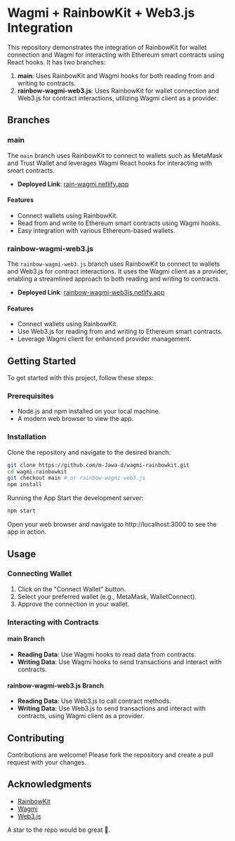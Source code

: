# Wagmi + RainbowKit + Web3.js Integration

This repository demonstrates the integration of RainbowKit for wallet connection and Wagmi for interacting with Ethereum smart contracts using React hooks. It has two branches:

1. **main**: Uses RainbowKit and Wagmi hooks for both reading from and writing to contracts.
2. **rainbow-wagmi-web3.js**: Uses RainbowKit for wallet connection and Web3.js for contract interactions, utilizing Wagmi client as a provider.

## Branches

### main

The `main` branch uses RainbowKit to connect to wallets such as MetaMask and Trust Wallet and leverages Wagmi React hooks for interacting with smart contracts. 

- **Deployed Link**: [rain-wagmi.netlify.app](https://rain-wagmi.netlify.app/)

#### Features

- Connect wallets using RainbowKit.
- Read from and write to Ethereum smart contracts using Wagmi hooks.
- Easy integration with various Ethereum-based wallets.

### rainbow-wagmi-web3.js

The `rainbow-wagmi-web3.js` branch uses RainbowKit to connect to wallets and Web3.js for contract interactions. It uses the Wagmi client as a provider, enabling a streamlined approach to both reading and writing to contracts.

- **Deployed Link**: [rainbow-wagmi-web3js.netlify.app](https://rainbow-wagmi-web3js.netlify.app/)

#### Features

- Connect wallets using RainbowKit.
- Use Web3.js for reading from and writing to Ethereum smart contracts.
- Leverage Wagmi client for enhanced provider management.

## Getting Started

To get started with this project, follow these steps:

### Prerequisites

- Node.js and npm installed on your local machine.
- A modern web browser to view the app.

### Installation

Clone the repository and navigate to the desired branch:

```bash
git clone https://github.com/m-Jawa-d/wagmi-rainbowkit.git
cd wagmi-rainbowkit
git checkout main # or rainbow-wagmi-web3.js
npm install
```
Running the App
Start the development server:
```bash
npm start
```
Open your web browser and navigate to http://localhost:3000 to see the app in action.
## Usage

### Connecting Wallet

1. Click on the "Connect Wallet" button.
2. Select your preferred wallet (e.g., MetaMask, WalletConnect).
3. Approve the connection in your wallet.

### Interacting with Contracts

#### main Branch

- **Reading Data**: Use Wagmi hooks to read data from contracts.
- **Writing Data**: Use Wagmi hooks to send transactions and interact with contracts.

#### rainbow-wagmi-web3.js Branch

- **Reading Data**: Use Web3.js to call contract methods.
- **Writing Data**: Use Web3.js to send transactions and interact with contracts, using Wagmi client as a provider.

## Contributing

Contributions are welcome! Please fork the repository and create a pull request with your changes.

## Acknowledgments

- [RainbowKit](https://www.rainbowkit.com/)
- [Wagmi](https://wagmi.sh/)
- [Web3.js](https://web3js.readthedocs.io/)

A star to the repo would be great 🥹.
